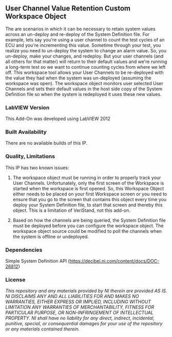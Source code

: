 ## User Channel Value Retention Custom Workspace Object ##

The are scenarios in which it can be necessary to retain system values across an un-deploy and re-deploy of the System Definition file. For example, lets say you're using a user channel to count the test cycles of an ECU and you're incrementing this value. Sometime through your test, you realize you need to un-deploy the system to change an alarm value. So, you un-deploy, make your changes, and redeploy. But your user channels (and all others for that matter) will return to their default values and we're running a long-term test so we want to continue counting cycles from where we left off. This workspace tool allows your User Channels to be re-deployed with the value they had when the system was un-deployed (assuming the workspace was open). The workspace object monitors user selected User Channels and sets their default values in the host side copy of the System Definition file so when the system is redeployed it uses these new values.   

### LabVIEW Version ###

This Add-On was developed using LabVIEW 2012

### Built Availability ###

There are no available builds of this IP.

### Quality, Limitations ###

This IP has two known issues:

1. The workspace object must be running in order to properly track your User Channels. Unfortunately, only the first screen of the Workspace is started when the workspace is first opened. So, this Workspace Object either needs to be placed on your first Workspace screen or you need to ensure that you go to the screen that contains this object every time you deploy your System Definition file, to start that screen and thereby this object. This is a limitation of VeriStand, not this add-on.

2. Based on how the channels are being queried, the System Definition file must be deployed before you can configure the workspace object. The workspace object source could be modified to poll the channels when the system is offline or undeployed. 

### Dependencies ###

Simple System Definition API (https://decibel.ni.com/content/docs/DOC-26812)

### License ###

*This repository and any materials provided by NI therein are provided AS IS. NI DISCLAIMS ANY AND ALL LIABILITIES FOR AND MAKES NO WARRANTIES, EITHER EXPRESS OR IMPLIED, INCLUDING WITHOUT LIMITATION ANY WARRANTIES OF MERCHANTABILITY, FITNESS FOR  PARTICULAR PURPOSE, OR NON-INFRINGEMENT OF INTELLECTUAL PROPERTY. NI shall have no liability for any direct, indirect, incidental, punitive, special, or consequential damages for your use of the repository or any materials contained therein.*